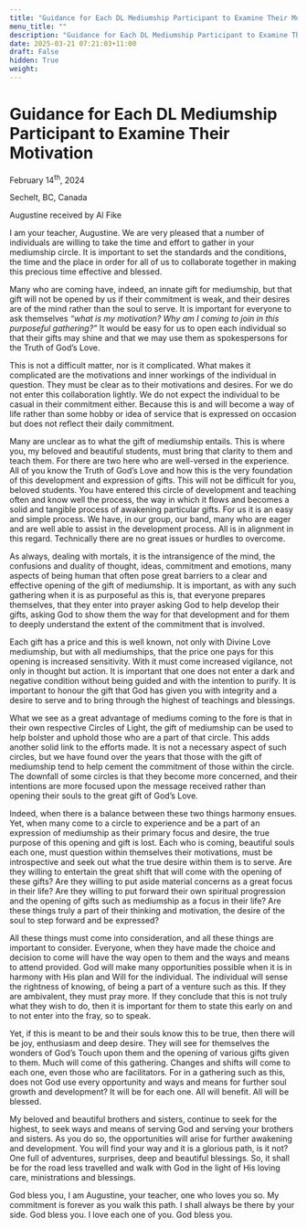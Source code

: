```yaml
---
title: "Guidance for Each DL Mediumship Participant to Examine Their Motivation"
menu_title: ""
description: "Guidance for Each DL Mediumship Participant to Examine Their Motivation"
date: 2025-03-21 07:21:03+11:00
draft: False
hidden: True
weight:
---
```

# Guidance for Each DL Mediumship Participant to Examine Their Motivation

February 14<sup>th</sup>, 2024

Sechelt, BC, Canada

Augustine received by Al Fike

I am your teacher, Augustine. We are very pleased that a number of individuals are willing to take the time and effort to gather in your mediumship circle. It is important to set the standards and the conditions, the time and the place in order for all of us to collaborate together in making this precious time effective and blessed.

Many who are coming have, indeed, an innate gift for mediumship, but that gift will not be opened by us if their commitment is weak, and their desires are of the mind rather than the soul to serve. It is important for everyone to ask themselves *“what is my motivation? Why am I coming to join in this purposeful gathering?”* It would be easy for us to open each individual so that their gifts may shine and that we may use them as spokespersons for the Truth of God’s Love.

This is not a difficult matter, nor is it complicated. What makes it complicated are the motivations and inner workings of the individual in question. They must be clear as to their motivations and desires. For we do not enter this collaboration lightly. We do not expect the individual to be casual in their commitment either. Because this is and will become a way of life rather than some hobby or idea of service that is expressed on occasion but does not reflect their daily commitment.

Many are unclear as to what the gift of mediumship entails. This is where you, my beloved and beautiful students, must bring that clarity to them and teach them. For there are two here who are well-versed in the experience. All of you know the Truth of God’s Love and how this is the very foundation of this development and expression of gifts. This will not be difficult for you, beloved students. You have entered this circle of development and teaching often and know well the process, the way in which it flows and becomes a solid and tangible process of awakening particular gifts. For us it is an easy and simple process. We have, in our group, our band, many who are eager and are well able to assist in the development process. All is in alignment in this regard. Technically there are no great issues or hurdles to overcome.

As always, dealing with mortals, it is the intransigence of the mind, the confusions and duality of thought, ideas, commitment and emotions, many aspects of being human that often pose great barriers to a clear and effective opening of the gift of mediumship. It is important, as with any such gathering when it is as purposeful as this is, that everyone prepares themselves, that they enter into prayer asking God to help develop their gifts, asking God to show them the way for that development and for them to deeply understand the extent of the commitment that is involved.

Each gift has a price and this is well known, not only with Divine Love mediumship, but with all mediumships, that the price one pays for this opening is increased sensitivity. With it must come increased vigilance, not only in thought but action. It is important that one does not enter a dark and negative condition without being guided and with the intention to purify. It is important to honour the gift that God has given you with integrity and a desire to serve and to bring through the highest of teachings and blessings.

What we see as a great advantage of mediums coming to the fore is that in their own respective Circles of Light, the gift of mediumship can be used to help bolster and uphold those who are a part of that circle. This adds another solid link to the efforts made. It is not a necessary aspect of such circles, but we have found over the years that those with the gift of mediumship tend to help cement the commitment of those within the circle. The downfall of some circles is that they become more concerned, and their intentions are more focused upon the message received rather than opening their souls to the great gift of God’s Love.

Indeed, when there is a balance between these two things harmony ensues. Yet, when many come to a circle to experience and be a part of an expression of mediumship as their primary focus and desire, the true purpose of this opening and gift is lost. Each who is coming, beautiful souls each one, must question within themselves their motivations, must be introspective and seek out what the true desire within them is to serve. Are they willing to entertain the great shift that will come with the opening of these gifts? Are they willing to put aside material concerns as a great focus in their life? Are they willing to put forward their own spiritual progression and the opening of gifts such as mediumship as a focus in their life? Are these things truly a part of their thinking and motivation, the desire of the soul to step forward and be expressed?

All these things must come into consideration, and all these things are important to consider. Everyone, when they have made the choice and decision to come will have the way open to them and the ways and means to attend provided. God will make many opportunities possible when it is in harmony with His plan and Will for the individual. The individual will sense the rightness of knowing, of being a part of a venture such as this. If they are ambivalent, they must pray more. If they conclude that this is not truly what they wish to do, then it is important for them to state this early on and to not enter into the fray, so to speak.

Yet, if this is meant to be and their souls know this to be true, then there will be joy, enthusiasm and deep desire. They will see for themselves the wonders of God’s Touch upon them and the opening of various gifts given to them. Much will come of this gathering. Changes and shifts will come to each one, even those who are facilitators. For in a gathering such as this, does not God use every opportunity and ways and means for further soul growth and development? It will be for each one. All will benefit. All will be blessed.

My beloved and beautiful brothers and sisters, continue to seek for the highest, to seek ways and means of serving God and serving your brothers and sisters. As you do so, the opportunities will arise for further awakening and development. You will find your way and it is a glorious path, is it not? One full of adventures, surprises, deep and beautiful blessings. So, it shall be for the road less travelled and walk with God in the light of His loving care, ministrations and blessings.

God bless you, I am Augustine, your teacher, one who loves you so. My commitment is forever as you walk this path. I shall always be there by your side. God bless you. I love each one of you. God bless you.
